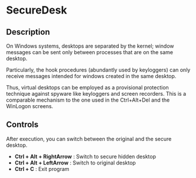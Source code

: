 # SecureDesk

## Description
On Windows systems, desktops are separated by the kernel; window messages can be sent only between processes that are on the same desktop.

Particularly, the hook procedures (abundantly used by keyloggers) can only receive messages intended for windows created in the same desktop.

Thus, virtual desktops can be employed as a provisional protection technique against spyware like keyloggers and screen recorders.
This is a comparable mechanism to the one used in the Ctrl+Alt+Del and the WinLogon screens.


## Controls
After execution, you can switch between the original and the secure desktop.

- **Ctrl + Alt + RightArrow** : Switch to secure hidden desktop
- **Ctrl + Alt + LeftArrow**  : Switch to original desktop
- **Ctrl + C**                : Exit program


